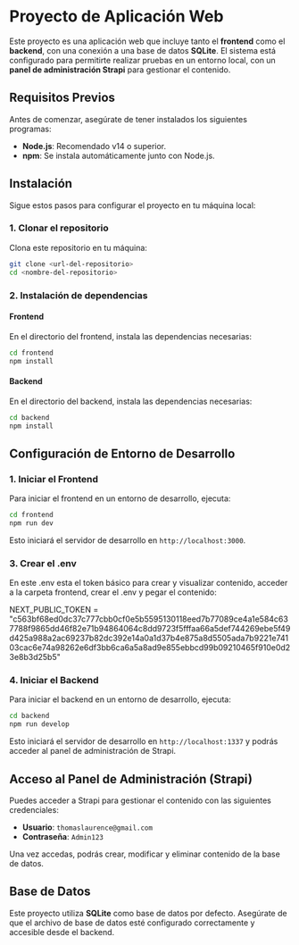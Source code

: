 # Proyecto de Aplicación Web

Este proyecto es una aplicación web que incluye tanto el **frontend** como el **backend**, con una conexión a una base de datos **SQLite**. El sistema está configurado para permitirte realizar pruebas en un entorno local, con un **panel de administración Strapi** para gestionar el contenido.

## Requisitos Previos

Antes de comenzar, asegúrate de tener instalados los siguientes programas:

- **Node.js**: Recomendado v14 o superior.
- **npm**: Se instala automáticamente junto con Node.js.

## Instalación

Sigue estos pasos para configurar el proyecto en tu máquina local:

### 1. Clonar el repositorio

Clona este repositorio en tu máquina:

```bash
git clone <url-del-repositorio>
cd <nombre-del-repositorio>
```

### 2. Instalación de dependencias

#### Frontend

En el directorio del frontend, instala las dependencias necesarias:

```bash
cd frontend
npm install
```

#### Backend

En el directorio del backend, instala las dependencias necesarias:

```bash
cd backend
npm install
```

## Configuración de Entorno de Desarrollo

### 1. Iniciar el Frontend

Para iniciar el frontend en un entorno de desarrollo, ejecuta:

```bash
cd frontend
npm run dev
```

Esto iniciará el servidor de desarrollo en `http://localhost:3000`.

### 3. Crear el .env

En este .env esta el token básico para crear y visualizar contenido, acceder a la carpeta frontend, crear el .env y pegar el contenido:

NEXT_PUBLIC_TOKEN = "c563bf68ed0dc37c777cbb0cf0e5b5595130118eed7b77089ce4a1e584c637788f9865dd46f82e71b94864064c8dd9723f5fffaa66a5def744269ebe5f49d425a988a2ac69237b82dc392e14a0a1d37b4e875a8d5505ada7b9221e74103cac6e74a98262e6df3bb6ca6a5a8ad9e855ebbcd99b09210465f910e0d23e8b3d25b5"

### 4. Iniciar el Backend

Para iniciar el backend en un entorno de desarrollo, ejecuta:

```bash
cd backend
npm run develop
```

Esto iniciará el servidor de desarrollo en `http://localhost:1337` y podrás acceder al panel de administración de Strapi.

## Acceso al Panel de Administración (Strapi)

Puedes acceder a Strapi para gestionar el contenido con las siguientes credenciales:

- **Usuario**: `thomaslaurence@gmail.com`
- **Contraseña**: `Admin123`

Una vez accedas, podrás crear, modificar y eliminar contenido de la base de datos.

## Base de Datos

Este proyecto utiliza **SQLite** como base de datos por defecto. Asegúrate de que el archivo de base de datos esté configurado correctamente y accesible desde el backend.
